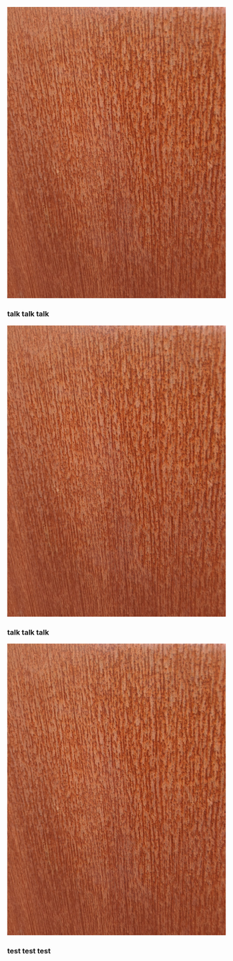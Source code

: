 ![](MVIMG_20200608_155003.jpg)

### talk talk talk

![](MVIMG_20200608_155003.jpg)

### talk talk talk

![](MVIMG_20200608_155003.jpg)

### test test test
